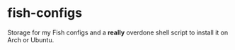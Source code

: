 # fish-configs
Storage for my Fish configs and a __really__ overdone shell script to install it on Arch or Ubuntu.
